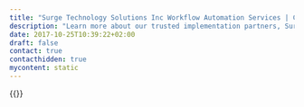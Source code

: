 ```yaml
---
title: "Surge Technology Solutions Inc Workflow Automation Services | Camunda BPM"
description: "Learn more about our trusted implementation partners, Surge Technology Solutions Inc. Camunda is the leader for workflow automation & business process management. Get your 30 day trial today."
date: 2017-10-25T10:39:22+02:00
draft: false
contact: true
contacthidden: true
mycontent: static
---
```

{{<partner-single
company="Surge Technology Solutions Inc"
type="si"
website="http://surgetechinc.com/"
countrycode="US"
city="Katy"
description="Surge Technology Solutions is a one stop BPM solution provider offering digitally driven Business Process Management solutions for businesses across various industries. From simplifying the most complex tasks to executing the BPM and RPA solutions through our team of consultants, we offer a comprehensive spectrum of automation and management to improve your organization’s efficiency. Our Center Of Excellence : We at Surge Technology Solutions center our approach towards providing solutions which are a combination of strategy, technology, skill & governance and focus on being at par with excellence throughout the process. Our competitive engagement models are backed by the best industry practices and our expertise across various domains has helped us maintain 5 active engagements across Fortune 50 global clients."
siregion="na"
level="basic"
logo="//images.ctfassets.net/vpidbgnakfvf/5n53kbsWGY1OXVa849FLhy/23ee2f2dba1bfe4948252a6ef92d9e65/surge_technology_solutions_inc_logo.png">}}
